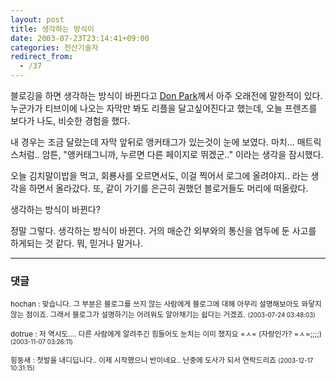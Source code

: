 ```yaml
---
layout: post
title: 생각하는 방식이
date: 2003-07-23T23:14:41+09:00
categories: 전산기술자
redirect_from:
  - /37
---
```


블로깅을 하면 생각하는 방식이 바뀐다고 <a href="http://www.docuverse.com/blog/donpark/2002/08/27.html#a2" target=bb>Don Park</a>께서 아주 오래전에 말한적이 있다. 누군가가 티브이에 나오는 자막만 봐도 리플을 달고싶어진다고 했는데, 오늘 프렌즈를 보다가 나도, 비슷한 경험을 했다.

내 경우는 조금 달랐는데 자막 앞뒤로 앵커태그가 있는것이 눈에 보였다. 마치... 매트릭스처럼.. 암튼, "앵커태그니까, 누르면 다른 페이지로 뛰겠군.." 이라는 생각을 잠시했다.

오늘 김치말이밥을 먹고, 회룡사를 오르면서도, 이걸 찍어서 로그에 올려야지.. 라는 생각을 하면서 올라갔다. 또, 같이 가기를 은근히 권했던 블로거들도 머리에 떠올랐다.

생각하는 방식이 바뀐다?

정말 그렇다. 생각하는 방식이 바뀐다. 거의 매순간 외부와의 통신을 염두에 둔 사고를 하게되는 것 같다. 뭐, 믿거나 말거나.

* * *

### 댓글



<!--- cmt:54 --->
<!--- mail: --->
<!--- parent:0 --->

<small>hochan : 맞습니다. 그 부분은 블로그를 쓰지 않는 사람에게 블로그에 대해 아무리 설명해보아도 와닿지 않는 점이죠. 그래서 블로그가 설명하기는 어려워도 알아채기는 쉽다는 거겠죠. <small>(2003-07-24 03:48:03)</small></small>


<!--- cmt:55 --->
<!--- mail: --->
<!--- parent:0 --->

<small>dotrue : 저 역시도.... 다른 사람에게 알려주긴 힘들어도 눈치는 이미 챘지요 =ㅅ= (자랑인가? =ㅅ=;;;;) <small>(2003-11-07 03:26:11)</small></small>


<!--- cmt:56 --->
<!--- mail: --->
<!--- parent:0 --->

<small>힝둥새 : 첫발을 내디딥니다.. 이제 시작했으니 반이네요..  난중에 도사가 되서 연락드리죠 <small>(2003-12-17 10:31:15)</small></small>

